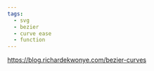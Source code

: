 ```yaml
---
tags:
  - svg
  - bezier
  - curve ease
  - function
---
```


https://blog.richardekwonye.com/bezier-curves

